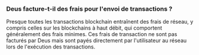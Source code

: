### Deus facture-t-il des frais pour l'envoi de transactions ?

Presque toutes les transactions blockchain entraînent des frais de réseau, y compris celles sur les blockchains à haut débit, qui comportent généralement des frais minimes. Ces frais de transaction ne sont pas facturés par Deus mais sont payés directement par l'utilisateur au réseau lors de l'exécution des transactions.